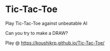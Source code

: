 # Tic-Tac-Toe
Play Tic-Tac-Toe against unbeatable AI

Can you try to make a DRAW?

Play @ https://koushikrp.github.io/Tic-Tac-Toe/
